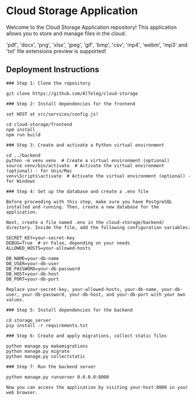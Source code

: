 # Cloud Storage Application

Welcome to the Cloud Storage Application repository! This application allows you to store and manage files in the cloud.

'pdf', 'docx', 'png', 'xlsx', 'jpeg', 'gif', 'bmp', 'csv', 'mp4', 'webm', 'mp3' and 'txt' file extensions preview is supported!

## Deployment Instructions
```shell
### Step 1: Clone the repository

git clone https://github.com/AlTeleg/cloud-storage

### Step 2: Install dependencies for the frontend

set HOST at src/services/config.js!

cd cloud-storage/frontend
npm install
npm run build

### Step 3: Create and activate a Python virtual environment

cd ../backend
python -m venv venv  # Create a virtual environment (optional)
source venv/bin/activate  # Activate the virtual environment (optional) - for Unix/Mac
venv\Scripts\activate  # Activate the virtual environment (optional) - for Windows

### Step 4: Set up the database and create a .env file

Before proceeding with this step, make sure you have PostgreSQL installed and running. Then, create a new database for the application.

Next, create a file named .env in the cloud-storage/backend/ directory. Inside the file, add the following configuration variables:

SECRET_KEY=your-secret-key
DEBUG=True  # or False, depending on your needs
ALLOWED_HOSTS=your-allowed-hosts

DB_NAME=your-db-name
DB_USER=your-db-user
DB_PASSWORD=your-db-password
DB_HOST=your-db-host
DB_PORT=your-db-port

Replace your-secret-key, your-allowed-hosts, your-db-name, your-db-user, your-db-password, your-db-host, and your-db-port with your own values.

### Step 5: Install dependencies for the backend

cd storage_server
pip install -r requirements.txt

### Step 6: Create and apply migrations, collect static files

python manage.py makemigrations
python manage.py migrate
python manage.py collectstatic

### Step 7: Run the backend server

python manage.py runserver 0.0.0.0:8000

Now you can access the application by visiting your-host:8000 in your web browser.
